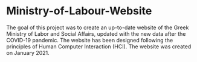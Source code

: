 # Ministry-of-Labour-Website

The goal of this project was to create an up-to-date website of the Greek Ministry of Labor and Social Affairs, updated with the new data after the COVID-19 pandemic.
The website has been designed following the principles of Human Computer Interaction (HCI).
The website was created on January 2021.
